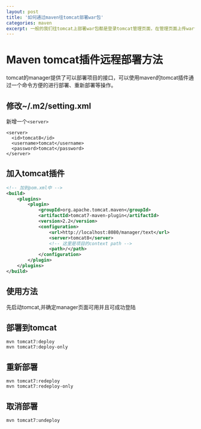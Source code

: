 ```yaml
---
layout: post
title: '如何通过maven往tomcat部署war包'
categories: maven
excerpt: 一般的我们往tomcat上部署war包都是登录tomcat管理页面，在管理页面上传war包，然后tomcat完成部署。现在我们只需要一条命令就能解决这个问题！
---
```

# Maven tomcat插件远程部署方法

tomcat的manager提供了可以部署项目的接口，可以使用maven的tomcat插件通过一个命令方便的进行部署、重新部署等操作。

## 修改~/.m2/setting.xml

新增一个```<server>```

```
<server>
  <id>tomcat8</id>
  <username>tomcat</username>
  <password>tomcat</password>
</server>
```

## 加入tomcat插件

```xml
<!-- 加到pom.xml中 -->
<build>
    <plugins>
        <plugin>
            <groupId>org.apache.tomcat.maven</groupId>
            <artifactId>tomcat7-maven-plugin</artifactId>
            <version>2.2</version>
            <configuration>
                <url>http://localhost:8080/manager/text</url>
                <server>tomcat8</server>
                <!-- 这里是项目的context path -->
                <path>/</path>
            </configuration>
        </plugin>
    </plugins>
</build>
```

## 使用方法

先启动tomcat,并确定manager页面可用并且可成功登陆


## 部署到tomcat

```
mvn tomcat7:deploy
mvn tomcat7:deploy-only
```

## 重新部署

```
mvn tomcat7:redeploy
mvn tomcat7:redeploy-only
```

## 取消部署

```
mvn tomcat7:undeploy
```

